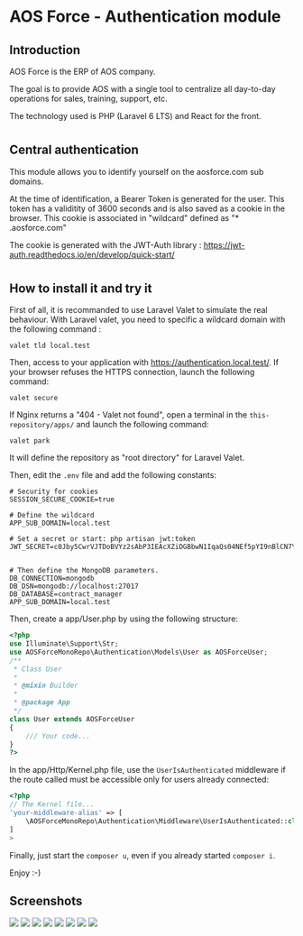 # AOS Force - Authentication module

## Introduction
AOS Force is the ERP of AOS company.

The goal is to provide AOS with a single tool to centralize all day-to-day operations for sales, training, support, etc.

The technology used is PHP (Laravel 6 LTS) and React for the front.

#

## Central authentication
This module allows you to identify yourself on the aosforce.com sub domains.

At the time of identification, a Bearer Token is generated for the user. This token has a validitity of 3600 seconds and is also saved as a cookie in the browser.
This cookie is associated in "wildcard" defined as "* .aosforce.com"

The cookie is generated with the JWT-Auth library : https://jwt-auth.readthedocs.io/en/develop/quick-start/

#

## How to install it and try it

First of all, it is recommanded to use Laravel Valet to simulate the real behaviour.
With Laravel valet, you need to specific a wildcard domain with the following command : 
```
valet tld local.test
```
Then, access to your application with https://authentication.local.test/.
If your browser refuses the HTTPS connection, launch the following command:
``` 
valet secure
``` 

If Nginx returns a "404 - Valet not found", open a terminal in the `this-repository/apps/` and launch the following command:
``` 
valet park
``` 
It will define the repository as "root directory" for Laravel Valet.

Then, edit the `.env` file and add the following constants:
```
# Security for cookies
SESSION_SECURE_COOKIE=true

# Define the wildcard
APP_SUB_DOMAIN=local.test

# Set a secret or start: php artisan jwt:token
JWT_SECRET=c0Jby5CwrVJTDoBVYz2sAbP3IEAcXZiDGBbwN1IqaQs04NEf5pYI9nBlCN7YKmSx


# Then define the MongoDB parameters.
DB_CONNECTION=mongodb
DB_DSN=mongodb://localhost:27017
DB_DATABASE=contract_manager
APP_SUB_DOMAIN=local.test
```


Then, create a app/User.php by using the following structure:
```php
<?php
use Illuminate\Support\Str;
use AOSForceMonoRepo\Authentication\Models\User as AOSForceUser;
/**
 * Class User
 *
 * @mixin Builder
 *
 * @package App
 */
class User extends AOSForceUser
{
    /// Your code...
}
?>
``` 

In the app/Http/Kernel.php file, use the `UserIsAuthenticated` middleware if the route called must be accessible only for users already connected:
```php
<?php
// The Kernel file...
'your-middleware-alias' => [
    \AOSForceMonoRepo\Authentication\Middleware\UserIsAuthenticated::class
]
>
```

Finally, just start the `composer u`, even if you already started `composer i`.

Enjoy :-)

## Screenshots

![](images/login.png)
![](images/password-lost.png)
![](images/reset-link-sent.png)
![](images/new-password.png)
![](images/password-updated.png)
![](images/invitation.png)
![](images/invitation-completed.png)
![](images/dashboard.png)